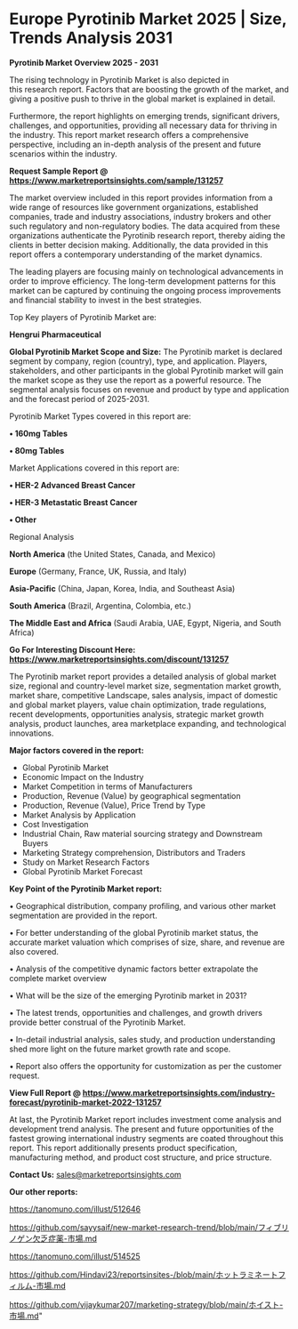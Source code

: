 # Europe Pyrotinib Market 2025 | Size, Trends Analysis 2031

<Strong> Pyrotinib Market Overview 2025 - 2031</strong>

The rising technology in Pyrotinib Market is also depicted in this research report. Factors that are boosting the growth of the market, and giving a positive push to thrive in the global market is explained in detail.

Furthermore, the report highlights on emerging trends, significant drivers, challenges, and opportunities, providing all necessary data for thriving in the industry. This report market research offers a comprehensive perspective, including an in-depth analysis of the present and future scenarios within the industry.

<strong>Request Sample Report @ <a href=https://www.marketreportsinsights.com/sample/131257>https://www.marketreportsinsights.com/sample/131257</a></strong>

The market overview included in this report provides information from a wide range of resources like government organizations, established companies, trade and industry associations, industry brokers and other such regulatory and non-regulatory bodies. The data acquired from these organizations authenticate the Pyrotinib research report, thereby aiding the clients in better decision making. Additionally, the data provided in this report offers a contemporary understanding of the market dynamics.

The leading players are focusing mainly on technological advancements in order to improve efficiency. The long-term development patterns for this market can be captured by continuing the ongoing process improvements and financial stability to invest in the best strategies.

Top Key players of Pyrotinib Market are:

<strong>Hengrui Pharmaceutical</strong>

<strong><b>Global Pyrotinib Market Scope and Size:</b></strong>
The Pyrotinib market is declared segment by company, region (country), type, and application. Players, stakeholders, and other participants in the global Pyrotinib market will gain the market scope as they use the report as a powerful resource. The segmental analysis focuses on revenue and product by type and application and the forecast period of 2025-2031.

Pyrotinib Market Types covered in this report are:

<strong>• 160mg Tables

• 80mg Tables</strong>

Market Applications covered in this report are:

<strong>• HER-2 Advanced Breast Cancer

• HER-3 Metastatic Breast Cancer

• Other</strong> 

Regional Analysis

<strong>North America</strong> (the United States, Canada, and Mexico)

<strong>Europe</strong> (Germany, France, UK, Russia, and Italy)

<strong>Asia-Pacific</strong> (China, Japan, Korea, India, and Southeast Asia)

<strong>South America</strong> (Brazil, Argentina, Colombia, etc.)

<strong>The Middle East and Africa</strong> (Saudi Arabia, UAE, Egypt, Nigeria, and South Africa)

<strong>Go For Interesting Discount Here: <a href=https://www.marketreportsinsights.com/discount/131257>https://www.marketreportsinsights.com/discount/131257</a></strong>

The Pyrotinib market report provides a detailed analysis of global market size, regional and country-level market size, segmentation market growth, market share, competitive Landscape, sales analysis, impact of domestic and global market players, value chain optimization, trade regulations, recent developments, opportunities analysis, strategic market growth analysis, product launches, area marketplace expanding, and technological innovations.

<strong><b>Major factors covered in the report:</b></strong>
<ul>
  <li>Global Pyrotinib Market </li>
  <li>Economic Impact on the Industry</li>
  <li>Market Competition in terms of Manufacturers</li>
  <li>Production, Revenue (Value) by geographical segmentation</li>
  <li>Production, Revenue (Value), Price Trend by Type</li>
  <li>Market Analysis by Application</li>
  <li>Cost Investigation</li>
  <li>Industrial Chain, Raw material sourcing strategy and Downstream Buyers</li>
  <li>Marketing Strategy comprehension, Distributors and Traders</li>
  <li>Study on Market Research Factors</li>
  <li>Global Pyrotinib Market Forecast</li>
</ul>

<strong><b>Key Point of the Pyrotinib Market report:</b></strong>

• Geographical distribution, company profiling, and various other market segmentation are provided in the report.

• For better understanding of the global Pyrotinib market status, the accurate market valuation which comprises of size, share, and revenue are also covered.

• Analysis of the competitive dynamic factors better extrapolate the complete market overview

• What will be the size of the emerging Pyrotinib market in 2031?

• The latest trends, opportunities and challenges, and growth drivers provide better construal of the Pyrotinib Market.

• In-detail industrial analysis, sales study, and production understanding shed more light on the future market growth rate and scope.

• Report also offers the opportunity for customization as per the customer request.

<strong><b>View Full Report @ <a href=https://www.marketreportsinsights.com/industry-forecast/pyrotinib-market-2022-131257>https://www.marketreportsinsights.com/industry-forecast/pyrotinib-market-2022-131257</a></b></strong>


At last, the Pyrotinib Market report includes investment come analysis and development trend analysis. The present and future opportunities of the fastest growing international industry segments are coated throughout this report. This report additionally presents product specification, manufacturing method, and product cost structure, and price structure.

<strong>Contact Us:</strong>
sales@marketreportsinsights.com

<strong>Our other reports:</strong>

<a href=https://tanomuno.com/illust/512646>https://tanomuno.com/illust/512646</a>

<a href=https://github.com/sayysaif/new-market-research-trend/blob/main/フィブリノゲン欠乏症薬-市場.md>https://github.com/sayysaif/new-market-research-trend/blob/main/フィブリノゲン欠乏症薬-市場.md</a>

<a href=https://tanomuno.com/illust/514525>https://tanomuno.com/illust/514525</a>

<a href=https://github.com/Hindavi23/reportsinsites-/blob/main/ホットラミネートフィルム-市場.md>https://github.com/Hindavi23/reportsinsites-/blob/main/ホットラミネートフィルム-市場.md</a>

<a href=https://github.com/vijaykumar207/marketing-strategy/blob/main/ホイスト-市場.md>https://github.com/vijaykumar207/marketing-strategy/blob/main/ホイスト-市場.md</a>"
